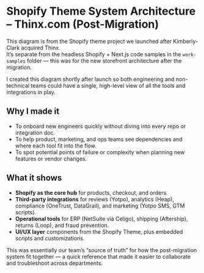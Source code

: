 # Shopify Theme System Architecture – Thinx.com (Post-Migration)

This diagram is from the Shopify theme project we launched after Kimberly-Clark acquired Thinx.  
It’s separate from the headless Shopify + Next.js code samples in the `work-samples` folder — this was for the new storefront architecture after the migration.

I created this diagram shortly after launch so both engineering and non-technical teams could have a single, high-level view of all the tools and integrations in play.

## Why I made it
- To onboard new engineers quickly without diving into every repo or integration doc.
- To help product, marketing, and ops teams see dependencies and where each tool fit into the flow.
- To spot potential points of failure or complexity when planning new features or vendor changes.

## What it shows
- **Shopify as the core hub** for products, checkout, and orders.
- **Third-party integrations** for reviews (Yotpo), analytics (Heap), compliance (OneTrust, DataGrail), and marketing (Yotpo SMS, GTM scripts).
- **Operational tools** for ERP (NetSuite via Celigo), shipping (Aftership), returns (Loop), and fraud prevention.
- **UI/UX layer** components from the Shopify Theme, plus embedded scripts and customizations.

This was essentially our team’s “source of truth” for how the post-migration system fit together — a quick reference that made it easier to collaborate and troubleshoot across departments.
